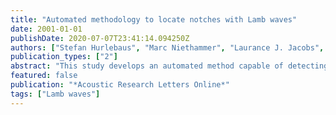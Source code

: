 ```yaml
---
title: "Automated methodology to locate notches with Lamb waves"
date: 2001-01-01
publishDate: 2020-07-07T23:41:14.094250Z
authors: ["Stefan Hurlebaus", "Marc Niethammer", "Laurance J. Jacobs", "Christine Valle"]
publication_types: ["2"]
abstract: "This study develops an automated method capable of detecting notches in isotropic plates. Laser ultrasonic techniques are used to generate and detect Lamb waves in perfect and notched plates. These signals are first transformed into the time-frequency domain using a short time Fourier transform (STFT) and subsequently into the group velocity-frequency domain. Finally, the notch is located with an autocorrelation in the group velocity-frequency domain. A verification of the proposed methodology shows excellent agreement with the actual location of the notch."
featured: false
publication: "*Acoustic Research Letters Online*"
tags: ["Lamb waves"]
---
```


